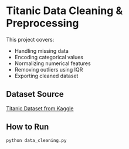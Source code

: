 # Titanic Data Cleaning & Preprocessing

This project covers:
- Handling missing data
- Encoding categorical values
- Normalizing numerical features
- Removing outliers using IQR
- Exporting cleaned dataset

## Dataset Source
[Titanic Dataset from Kaggle](https://www.kaggle.com/datasets/yasserh/titanic-dataset)

## How to Run

```bash
python data_cleaning.py
